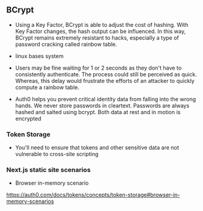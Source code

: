 ## BCrypt

- Using a Key Factor, BCrypt is able to adjust the cost of hashing. With Key Factor changes, the hash output can be influenced. In this way, BCrypt remains extremely resistant to hacks, especially a type of password cracking called rainbow table.

-  linux bases system
- Users may be fine waiting for 1 or 2 seconds as they don't have to consistently authenticate. The process could still be perceived as quick. Whereas, this delay would frustrate the efforts of an attacker to quickly compute a rainbow table.

- Auth0 helps you prevent critical identity data from falling into the wrong hands. We never store passwords in cleartext. Passwords are always hashed and salted using bcrypt. Both data at rest and in motion is encrypted

### Token Storage
-  You'll need to ensure that tokens and other sensitive data are not vulnerable to cross-site scripting 
 
 ### Next.js static site scenarios
 - Browser in-memory scenario

 https://auth0.com/docs/tokens/concepts/token-storage#browser-in-memory-scenarios
 